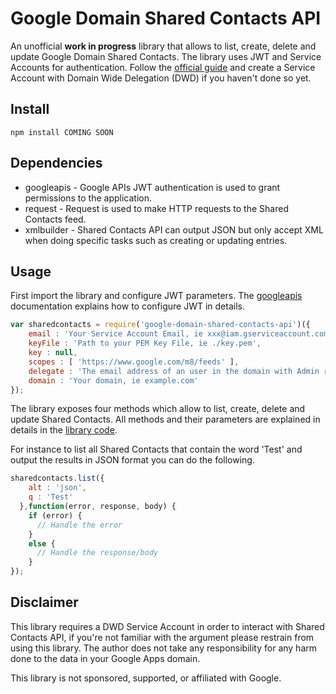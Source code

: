 # Google Domain Shared Contacts API

An unofficial **work in progress** library that allows to list, create, delete and update Google Domain Shared Contacts. The library uses JWT and Service Accounts for authentication. Follow the [official guide](https://developers.google.com/+/domains/authentication/delegation#create_a_console_project_with_service_account_credentials) and create a Service Account with Domain Wide Delegation (DWD) if you haven't done so yet.

## Install

````
npm install COMING SOON
````

## Dependencies

* googleapis - Google APIs JWT authentication is used to grant permissions to the application.
* request - Request is used to make HTTP requests to the Shared Contacts feed.
* xmlbuilder - Shared Contacts API can output JSON but only accept XML when doing specific tasks such as creating or updating entries.

## Usage

First import the library and configure JWT parameters. The [googleapis](https://github.com/google/google-api-nodejs-client/blob/master/samples/jwt.js) documentation explains how to configure JWT in details.

```javascript
var sharedcontacts = require('google-domain-shared-contacts-api')({
	email : 'Your Service Account Email, ie xxx@iam.gserviceaccount.com',
	keyFile : 'Path to your PEM Key File, ie ./key.pem',
	key : null,
	scopes : [ 'https://www.google.com/m8/feeds' ],
	delegate : 'The email address of an user in the domain with Admin rights, ie administrator@example.com',
	domain : 'Your domain, ie example.com'
});
```

The library exposes four methods which allow to list, create, delete and update Shared Contacts. All methods and their parameters are explained in details in the [library code](sharedcontacts.js).

For instance to list all Shared Contacts that contain the word 'Test' and output the results in JSON format you can do the following.

```javascript
sharedcontacts.list({
    alt : 'json',
    q : 'Test'
  },function(error, response, body) {
    if (error) {
      // Handle the error
    }
    else {
      // Handle the response/body
    }
});
```

## Disclaimer

This library requires a DWD Service Account in order to interact with Shared Contacts API, if you're not familiar with the argument please restrain from using this library. The author does not take any responsibility for any harm done to the data in your Google Apps domain.

This library is not sponsored, supported, or affiliated with Google.
